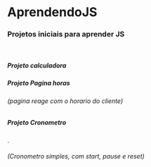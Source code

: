 # AprendendoJS
<h3>Projetos iniciais para aprender JS </h3><br/>  
  
  <div><h5>Projeto calculadora</h5> 
  <h5>Projeto Pagina horas</h5>  <h6>(pagina reage com o horario do cliente)</h6> 
  <h5>Projeto Cronometro</h5>.  <h6>(Cronometro simples, com start, pause e reset)</h6> 
  </div>
